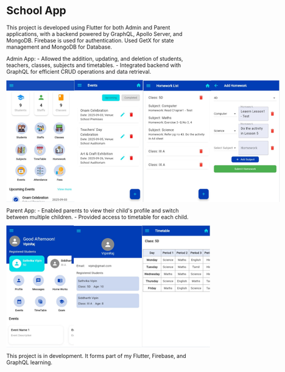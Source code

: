 # School App

This project is developed using Flutter for both Admin and Parent applications, with a backend powered by GraphQL, Apollo Server, and MongoDB. Firebase is used for authentication. Used GetX for state management and MongoDB for Database.

Admin App: - Allowed the addition, updating, and deletion of students, teachers, classes, subjects and timetables. - Integrated backend with GraphQL for efficient CRUD operations and data retrieval.

<div style="display: flex; justify-content: space-around;">
  <img src="./screenshots/admin_dashboard.jpg" alt="Admin Dashboard" width="180" height="320"/>
  <img src="./screenshots/admin_events.jpg" alt="Admin Events" width="180" height="320"/>
  <img src="./screenshots/admin_homework.jpg" alt="Admin Homework" width="180" height="320"/>
  <img src="./screenshots/admin_addhomework.jpg" alt="Admin Add Homework" width="180" height="320"/>
</div>

Parent App: - Enabled parents to view their child's profile and switch between multiple children. - Provided access to timetable for each child.

<div style="display: flex; justify-content: space-around;">
  <img src="./screenshots/parent_homepage.jpg" alt="Parent Home" width="180" height="320"/>
  <img src="./screenshots/parent_profile.jpg" alt="Parent Profile" width="180" height="320"/>
  <img src="./screenshots/parent_timetable.jpg" alt="Timetable" width="180" height="320"/>
  
</div>

This project is in development.
It forms part of my Flutter, Firebase, and GraphQL learning.
